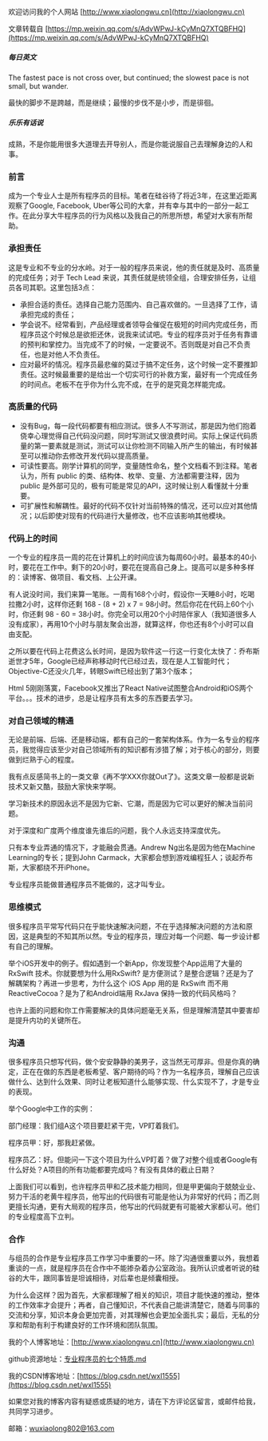 欢迎访问我的个人网站  [http://www.xiaolongwu.cn](http://xiaolongwu.cn)

文章转载自 [https://mp.weixin.qq.com/s/AdvWPwJ-kCyMnQ7XTQBFHQ](https://mp.weixin.qq.com/s/AdvWPwJ-kCyMnQ7XTQBFHQ)
##### 每日英文
The fastest pace is not cross over, but continued; the slowest pace is not small, but wander.

最快的脚步不是跨越，而是继续；最慢的步伐不是小步，而是徘徊。
##### 乐乐有话说
成熟，不是你能用很多大道理去开导别人，而是你能说服自己去理解身边的人和事。

### 前言
成为一个专业人士是所有程序员的目标。笔者在硅谷待了将近3年，在这里近距离观察了Google, Facebook, Uber等公司的大拿，并有幸与其中的一部分一起工作。在此分享大牛程序员的行为风格以及我自己的所思所想，希望对大家有所帮助。
### 承担责任
这是专业和不专业的分水岭。对于一般的程序员来说，他的责任就是及时、高质量的完成任务；对于 Tech Lead 来说，其责任就是统领全组，合理安排任务，让组员各司其职。这里包括3点：
- 承担合适的责任。选择自己能力范围内、自己喜欢做的。一旦选择了工作，请承担完成的责任；
- 学会说不。经常看到，产品经理或者领导会催促在极短的时间内完成任务，而程序员这个时候总是欲拒还休，说我来试试吧。专业的程序员对于任务有靠谱的预判和掌控力。当完成不了的时候，一定要说不。否则既是对自己不负责任，也是对他人不负责任。
- 应对最坏的情况。程序员最悲催的莫过于搞不定任务，这个时候一定不要推卸责任。这时候最重要的是给出一个切实可行的补救方案，最好有一个完成任务的时间点。老板不在乎你为什么完不成，在乎的是究竟怎样能完成。
### 高质量的代码
- 没有Bug，每一段代码都要有相应测试。很多人不写测试，那是因为他们抱着侥幸心理觉得自己代码没问题，同时写测试又很浪费时间。实际上保证代码质量的第一要素就是测试，测试可以让你检测不同输入所产生的输出，有时候甚至可以推动你去修改开发代码以提高质量。
- 可读性要高。刚学计算机的同学，变量随性命名，整个文档看不到注释。笔者认为，所有 public 的类、结构体、枚举、变量、方法都需要注释，因为 public 是外部可见的，极有可能是常见的API，这时候让别人看懂就十分重要。
- 可扩展性和解耦性。最好的代码不仅针对当前特殊的情况，还可以应对其他情况；以后即使对现有的代码进行大量修改，也不应该影响其他模块。
### 代码上的时间
一个专业的程序员一周的花在计算机上的时间应该为每周60小时。最基本的40小时，要花在工作中。剩下的20小时，要花在提高自己身上。提高可以是多种多样的：读博客、做项目、看文档、上公开课。

有人说没时间，我们来算一笔账。一周有168个小时，假设你一天睡8小时，吃喝拉撒2小时，这样你还剩 168 - (8 + 2) x 7 = 98小时。然后你花在代码上60个小时，你还剩 98 - 60 = 38小时。你完全可以用20个小时陪伴家人（我知道很多人没有成家），再用10个小时与朋友聚会出游，就算这样，你也还有8个小时可以自由支配。

之所以要在代码上花费这么长时间，是因为软件这一行这一行变化太快了：乔布斯逝世才5年，Google已经声称移动时代已经过去，现在是人工智能时代；Objective-C还没火几年，转眼Swift已经出到了第3个版本；

Html 5刚刚落寞，Facebook又推出了React Native试图整合Android和iOS两个平台。。。技术的进步，总是让程序员有太多的东西要去学习。

### 对自己领域的精通
无论是前端、后端、还是移动端，都有自己的一套架构体系。作为一名专业的程序员，我觉得应该至少对自己领域所有的知识都有涉猎了解；对于核心的部分，则要做到烂熟于心的程度。

我有点反感简书上的一类文章《再不学XXX你就Out了》。这类文章一般都是说新技术又新又酷，鼓励大家快来学啊。

学习新技术的原因永远不是因为它新、它潮，而是因为它可以更好的解决当前问题。

对于深度和广度两个维度谁先谁后的问题，我个人永远支持深度优先。

只有本专业弄通的情况下，才能融会贯通。Andrew Ng出名是因为他在Machine Learning的专长；提到John Carmack，大家都会想到游戏编程狂人；谈起乔布斯，大家都绕不开iPhone。

专业程序员能做普通程序员不能做的，这才叫专业。
### 思维模式
很多程序员平常写代码只在乎能快速解决问题，不在乎选择解决问题的方法和原因，这是典型的不知其所以然。专业的程序员，理应对每一个问题、每一步设计都有自己的理解。

举个iOS开发中的例子。假如遇到一个新App，你发现整个App运用了大量的RxSwift 技术。你就要想为什么用RxSwift? 是方便测试？是整合逻辑？还是为了解耦架构？再进一步思考，为什么这个 iOS App 用的是 RxSwift 而不用ReactiveCocoa？是为了和Android端用 RxJava 保持一致的代码风格吗？

也许上面的问题和你工作需要解决的具体问题毫无关系，但是理解清楚其中要害却是提升内功的关键所在。

### 沟通
很多程序员只想写代码，做个安安静静的美男子，这当然无可厚非。但是你真的确定，正在在做的东西是老板希望、客户期待的吗？作为一名程序员，理解自己应该做什么、达到什么效果、同时让老板知道什么能够实现、什么实现不了，才是专业的表现。

举个Google中工作的实例：

部门经理：我们组A这个项目要赶紧干完，VP盯着我们。

程序员甲：好，那我赶紧做。

程序员乙：好。但能问一下这个项目为什么VP盯着？做了对整个组或者Google有什么好处？A项目的所有功能都要完成吗？有没有具体的截止日期？

上面我们可以看到，也许程序员甲和乙技术能力相同，但是甲更偏向于兢兢业业、努力干活的老黄牛程序员，他写出的代码很有可能是他认为非常好的代码；而乙则更擅长沟通，更有大局观的程序员，他写出的代码就更有可能被大家都认可。他们的专业程度高下立判。

### 合作
与组员的合作是专业程序员工作学习中重要的一环。除了沟通很重要以外，我想着重谈的一点，就是程序员在合作中不能掺杂着办公室政治。我所认识或者听说的硅谷的大牛，跟同事皆是坦诚相待，对后辈也是倾囊相授。

为什么会这样？因为首先，大家都理解了相关的知识，项目才能快速的推动，整体的工作效率才会提升；再者，自己懂知识，不代表自己能讲清楚它，随着与同事的交流和分享，知识本身会更加完善，对其理解也会更加全面扎实；最后，无私的分享和帮助有利于构建良好的工作环境和团队氛围。


我的个人博客地址：[http://www.xiaolongwu.cn](http://www.xiaolongwu.cn)

github资源地址：[专业程序员的七个特质.md](https://github.com/LeonWuV/FE-blog-repository/blob/master/%E6%9D%82%E8%B0%88%E4%B8%8E%E6%80%9D%E8%80%83/%E4%B8%93%E4%B8%9A%E7%A8%8B%E5%BA%8F%E5%91%98%E7%9A%84%E4%B8%83%E4%B8%AA%E7%89%B9%E8%B4%A8.md)

我的CSDN博客地址：[https://blog.csdn.net/wxl1555](https://blog.csdn.net/wxl1555)

如果您对我的博客内容有疑惑或质疑的地方，请在下方评论区留言，或邮件给我，共同学习进步。

邮箱：wuxiaolong802@163.com